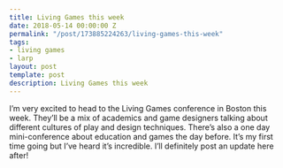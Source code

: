 ```yaml
---
title: Living Games this week
date: 2018-05-14 00:00:00 Z
permalink: "/post/173885224263/living-games-this-week"
tags:
- living games
- larp
layout: post
template: post
description: Living Games this week
---
```


<p>I’m very excited to head to the Living Games conference in Boston this week. They’ll be a mix of academics and game designers talking about different cultures of play and design techniques. There’s also a one day mini-conference about education and games the day before. It’s my first time going but I’ve heard it’s incredible. I’ll definitely post an update here after!</p>
